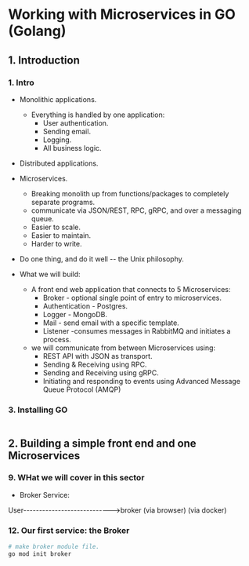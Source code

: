 # Working with Microservices in GO (Golang)

## 1. Introduction

### 1. Intro

- Monolithic applications.
  - Everything is handled by one application:
    - User authentication.
    - Sending email.
    - Logging.
    - All business logic.
- Distributed applications.
- Microservices.
  - Breaking monolith up from functions/packages to completely separate programs.
  - communicate via JSON/REST, RPC, gRPC, and over a messaging queue.
  - Easier to scale.
  - Easier to maintain.
  - Harder to write.
- Do one thing, and do it well -- the Unix philosophy.

- What we will build:
  - A front end web application that connects to 5 Microservices:
    - Broker - optional single point of entry to microservices.
    - Authentication - Postgres.
    - Logger - MongoDB.
    - Mail - send email with a specific template.
    - Listener -consumes messages in RabbitMQ and initiates a process.
  - we will communicate from between Microservices using:
    - REST API with JSON as transport.
    - Sending & Receiving using RPC.
    - Sending and Receiving using gRPC.
    - Initiating and responding to events using Advanced Message Queue Protocol (AMQP)

### 3. Installing GO

```bash

```

## 2. Building a simple front end and one Microservices

### 9. WHat we will cover in this sector

- Broker Service:

User---------------------------->broker
(via browser)                   (via docker)

### 12. Our first service: the Broker

```sh
# make broker module file.
go mod init broker
```
